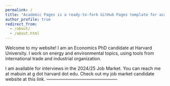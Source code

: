 ```yaml
---
permalink: /
title: "Academic Pages is a ready-to-fork GitHub Pages template for academic personal websites"
author_profile: true
redirect_from: 
  - /about/
  - /about.html
---
```


Welcome to my website! I am an Economics PhD candidate at Harvard University. I work on energy and environmental topics, using tools from international trade and industrial organization.

I am available for interviews in the 2024/25 Job Market. You can reach me at mabuin at g dot harvard dot edu. Check out my job market candidate website at this link.
————————————————


